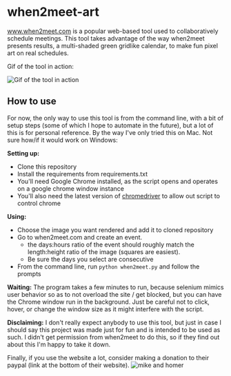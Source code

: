 # when2meet-art

www.when2meet.com is a popular web-based tool used to collaboratively schedule meetings. This tool takes advantage of the way when2meet presents results, a multi-shaded green gridlike calendar, to make fun pixel art on real schedules.


Gif of the tool in action:

![Gif of the tool in action](https://media.giphy.com/media/ZZScL3dNZOi3EZrogb/giphy.gif)



## How to use
For now, the only way to use this tool is from the command line, with a bit of setup steps (some of which I hope to automate in the future), but a lot of this is for personal reference. By the way I've only tried this on Mac. Not sure how/if it would work on Windows:

**Setting up:**
- Clone this repository
- Install the requirements from requirements.txt
- You'll need Google Chrome installed, as the script opens and operates on a google chrome window instance
- You'll also need the latest version of [chromedriver](https://chromedriver.chromium.org/) to allow out script to control chrome

**Using:**
- Choose the image you want rendered and add it to cloned repository
- Go to when2meet.com and create an event. 
	- the days:hours ratio of the event should roughly match the length:height ratio of the image (squares are easiest). 
	- Be sure the days you select are consecutive 
- From the command line, run `python when2meet.py` and follow the prompts

**Waiting:**
The program takes a few minutes to run, because selenium mimics user behavior so as to not overload the site / get blocked, but you can have the Chrome window run in the background. Just be careful not to click, hover, or change the window size as it might interfere with the script.

**Disclaiming:**
I don't really expect anybody to use this tool, but just in case I should say this project was made just for fun and is intended to be used as such. I didn't get permission from when2meet to do this, so if they find out about this I'm happy to take it down.

Finally, if you use the website a lot, consider making a donation to their paypal (link at the bottom of their website).
![mike and homer](https://i.imgur.com/XryMC38.png)





